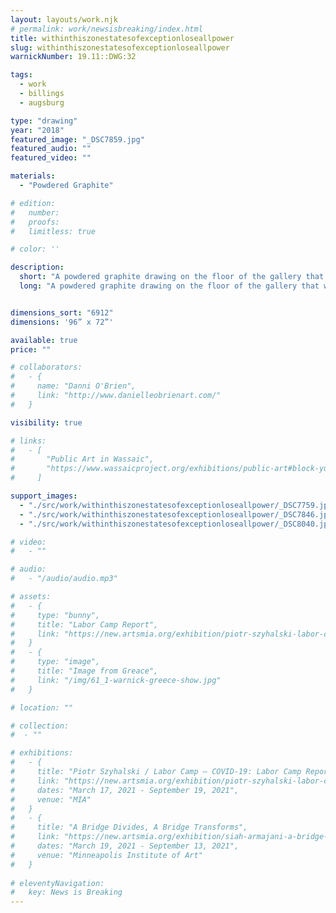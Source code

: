 ```yaml
---
layout: layouts/work.njk
# permalink: work/newsisbreaking/index.html
title: withinthiszonestatesofexceptionloseallpower
slug: withinthiszonestatesofexceptionloseallpower
warnickNumber: 19.11::DWG:32

tags:
  - work
  - billings
  - augsburg

type: "drawing"
year: "2018"
featured_image: "_DSC7859.jpg"
featured_audio: ""
featured_video: ""

materials: 
  - "Powdered Graphite"

# edition: 
#   number: 
#   proofs: 
#   limitless: true

# color: ''

description:
  short: "A powdered graphite drawing on the floor of the gallery that was slowly destroyed by the movement of viewers."
  long: "A powdered graphite drawing on the floor of the gallery that was slowly destroyed by the movement of viewers."


dimensions_sort: "6912"
dimensions: '96” x 72”'

available: true
price: ""

# collaborators:
#   - {
#     name: "Danni O'Brien",
#     link: "http://www.danielleobrienart.com/"
#   }

visibility: true

# links:
#   - [
#       "Public Art in Wassaic",
#       "https://www.wassaicproject.org/exhibitions/public-art#block-yui_3_17_2_1_1635259463800_75918",
#     ]

support_images: 
  - "./src/work/withinthiszonestatesofexceptionloseallpower/_DSC7759.jpg"
  - "./src/work/withinthiszonestatesofexceptionloseallpower/_DSC7846.jpg"
  - "./src/work/withinthiszonestatesofexceptionloseallpower/_DSC8040.jpg"

# video:
#   - ""

# audio:
#   - "/audio/audio.mp3"

# assets: 
#   - {
#     type: "bunny",
#     title: "Labor Camp Report",
#     link: "https://new.artsmia.org/exhibition/piotr-szyhalski-labor-camp-covid-19-labor-camp-report"
#   }
#   - {
#     type: "image",
#     title: "Image from Greace",
#     link: "/img/61_1-warnick-greece-show.jpg"
#   }

# location: ""

# collection:
#  - ""

# exhibitions:
#   - {
#     title: "Piotr Szyhalski / Labor Camp – COVID-19: Labor Camp Report",
#     link: "https://new.artsmia.org/exhibition/piotr-szyhalski-labor-camp-covid-19-labor-camp-report",
#     dates: "March 17, 2021 - September 19, 2021",
#     venue: "MIA"
#   }
#   - {
#     title: "A Bridge Divides, A Bridge Transforms",
#     link: "https://new.artsmia.org/exhibition/siah-armajani-a-bridge-divides-a-bridge-transforms",
#     dates: "March 19, 2021 - September 13, 2021",
#     venue: "Minneapolis Institute of Art"
#   }
  
# eleventyNavigation:
#   key: News is Breaking
---
```

